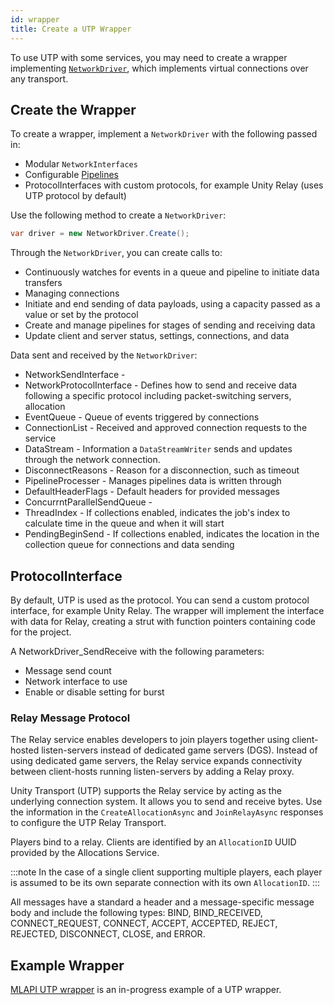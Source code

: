 ```yaml
---
id: wrapper
title: Create a UTP Wrapper
---
```


To use UTP with some services, you may need to create a wrapper implementing [`NetworkDriver`](api/Unity.Networking.Transport.NetworkDriver.md), which implements virtual connections over any transport.

## Create the Wrapper

To create a wrapper, implement a `NetworkDriver` with the following passed in:

* Modular `NetworkInterfaces`
* Configurable [Pipelines](pipelines-usage.md)
* ProtocolInterfaces with custom protocols, for example Unity Relay (uses UTP protocol by default)

Use the following method to create a `NetworkDriver`:

```csharp
var driver = new NetworkDriver.Create();
```

Through the `NetworkDriver`, you can create calls to:

* Continuously watches for events in a queue and pipeline to initiate data transfers
* Managing connections
* Initiate and end sending of data payloads, using a capacity passed as a value or set by the protocol
* Create and manage pipelines for stages of sending and receiving data
* Update client and server status, settings, connections, and data

Data sent and received by the `NetworkDriver`: 

* NetworkSendInterface - 
* NetworkProtocolInterface - Defines how to send and receive data following a specific protocol including packet-switching servers, allocation 
* EventQueue - Queue of events triggered by connections
* ConnectionList - Received and approved connection requests to the service 
* DataStream - Information a `DataStreamWriter` sends and updates through the network connection.
* DisconnectReasons - Reason for a disconnection, such as timeout 
* PipelineProcesser - Manages pipelines data is written through
* DefaultHeaderFlags - Default headers for provided messages
* ConcurrntParallelSendQueue - 
* ThreadIndex - If collections enabled, indicates the job's index to calculate time in the queue and when it will start
* PendingBeginSend - If collections enabled, indicates the location in the collection queue for connections and data sending 

## ProtocolInterface

By default, UTP is used as the protocol. You can send a custom protocol interface, for example Unity Relay. The wrapper will implement the interface with data for Relay, creating a strut with function pointers containing code for the project.

A NetworkDriver_SendReceive with the following parameters: 

* Message send count
* Network interface to use
* Enable or disable setting for burst

### Relay Message Protocol

The Relay service enables developers to join players together using client-hosted listen-servers instead of dedicated game servers (DGS). Instead of using dedicated game servers, the Relay service expands connectivity between client-hosts running listen-servers by adding a Relay proxy.

Unity Transport (UTP) supports the Relay service by acting as the underlying connection system. It allows you to send and receive bytes. Use the information in the `CreateAllocationAsync` and `JoinRelayAsync` responses to configure the UTP Relay Transport.

Players bind to a relay. Clients are identified by an `AllocationID` UUID provided by the Allocations Service.

:::note
In the case of a single client supporting multiple players, each player is assumed to be its own separate connection with its own `AllocationID`.
:::

All messages have a standard a header and a message-specific message body and include the following types: BIND, BIND_RECEIVED, CONNECT_REQUEST, CONNECT, ACCEPT, ACCEPTED, REJECT, REJECTED, DISCONNECT, CLOSE, and ERROR.

<!-- info on Relay Message https://github.com/Unity-Technologies/mp-relay/blob/main/pkg/protocol/README.md and general closed beta doc https://docs.google.com/document/d/13VKxagyKsImbMX7gJGMvGKCImBFoHyIo6Av6df3cxfc -->
<!-- need to link out to Relay content here -->

## Example Wrapper
<!-- potential example code could be gleaned from https://github.com/Unity-Technologies/com.unity.multiplayer.mlapi/blob/develop/com.unity.multiplayer.transport.utp/Runtime/UTPTransport.cs but it is still in development-->

[MLAPI UTP wrapper](/docs/develop/transport-api/introduction) is an in-progress example of a UTP wrapper.